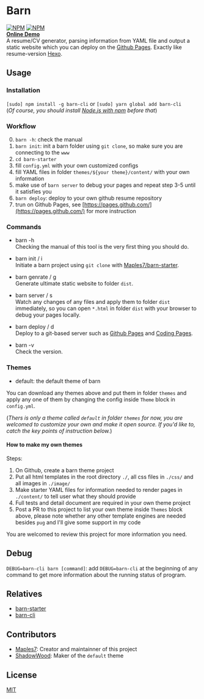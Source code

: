 # Barn
[![NPM](https://nodei.co/npm/barn-cli.png?downloads=true&downloadRank=true&stars=true)](https://nodei.co/npm/barn-cli/)
[![NPM](https://nodei.co/npm-dl/barn-cli.png?months=6&height=3)](https://nodei.co/npm/barn-cli/)    
**[Online Demo](http://cv.maples7.com/)**     
A resume/CV generator, parsing information from YAML file and output a static website which you can deploy on the [Github Pages](https://pages.github.com/). Exactly like resume-version [Hexo](https://hexo.io/).

## Usage
### Installation
`[sudo] npm install -g barn-cli` or `[sudo] yarn global add barn-cli`     
(_Of course, you should install [Node.js with npm](https://nodejs.org/en/download/) before that_)

### Workflow
0. `barn -h`: check the manual
1. `barn init`: init a barn folder using `git clone`, so make sure you are connecting to the `www`
2. `cd barn-starter`
3. fill `config.yml` with your own customized configs
4. fill YAML files in folder `themes/${your theme}/content/` with your own information
5. make use of `barn server` to debug your pages and repeat step 3-5 until it satisfies you
6. `barn deploy`: deploy to your own github resume repository      
7. trun on Github Pages, see [https://pages.github.com/](https://pages.github.com/) for more instruction

### Commands
- barn -h     
Checking the manual of this tool is the very first thing you should do.

- barn init / i    
Initiate a barn project using `git clone` with [Maples7/barn-starter](https://github.com/Maples7/barn-starter).

- barn genrate / g   
Generate ultimate static website to folder `dist`.

- barn server / s     
Watch any changes of any files and apply them to folder `dist` immediately, so you can open `*.html` in folder `dist` with your browser to debug your pages locally.

- barn deploy / d      
Deploy to a git-based server such as [Github Pages](https://pages.github.com/) and [Coding Pages](https://coding.net/help/doc/pages/).

- barn -v     
Check the version.

### Themes  
- default: the default theme of barn

You can download any themes above and put them in folder `themes` and apply any one of them by changing the config inside `Theme` block in `config.yml`.

(_Thers is only a theme called `default` in folder `themes` for now, you are welcomed to customize your own and make it open source. If you'd like to, catch the key points of instruction below._)

#### How to make my own themes
Steps:
1. On Github, create a barn theme project
2. Put all html templates in the root directory `./`, all css files in `./css/` and all images in `./image/`
3. Make starter YAML files for information needed to render pages in `./content/` to tell user what they should provide
4. Full tests and detail document are required in your own theme project
5. Post a PR to this project to list your own theme inside `Themes` block above, please note whether any other template engines are needed besides `pug` and I'll give some support in my code

You are welcomed to review this project for more information you need.

## Debug
`DEBUG=barn-cli barn [command]`: add `DEBUG=barn-cli` at the beginning of any command to get more information about the running status of program.

## Relatives
- [barn-starter](https://github.com/Maples7/barn-starter)
- [barn-cli](https://github.com/Maples7/barn-cli)

## Contributors
- [Maples7](http://maples7.com/): Creator and maintainner of this project
- [ShadowWood](https://shadowwood.me/): Maker of the `default` theme

## License
[MIT](LICENSE)
